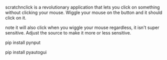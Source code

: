 scratchnclick is a revolutionary application that lets you click on something without clicking your mouse. Wiggle your mouse on the button and it should click on it. 

note it will also click when you wiggle your mouse regardless, it isn't super sensitive. Adjust the source to make it more or less sensitive. 


pip install pynput

pip install pyautogui

